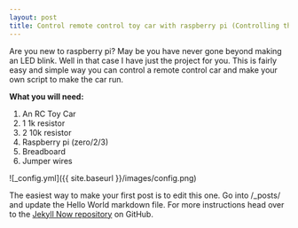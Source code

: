 ```yaml
---
layout: post
title: Control remote control toy car with raspberry pi (Controlling the remote)
---
```


Are you new to raspberry pi? May be you have never gone beyond making an LED blink. Well in that case I have just the project for you. This is fairly easy and simple way you can control a remote control car and make your own script to make the car run. 

**What you will need:**
1. An RC Toy Car
2. 1 1k resistor
3. 2 10k resistor
4. Raspberry pi (zero/2/3)
5. Breadboard
6. Jumper wires


![_config.yml]({{ site.baseurl }}/images/config.png)

The easiest way to make your first post is to edit this one. Go into /_posts/ and update the Hello World markdown file. For more instructions head over to the [Jekyll Now repository](https://github.com/barryclark/jekyll-now) on GitHub.